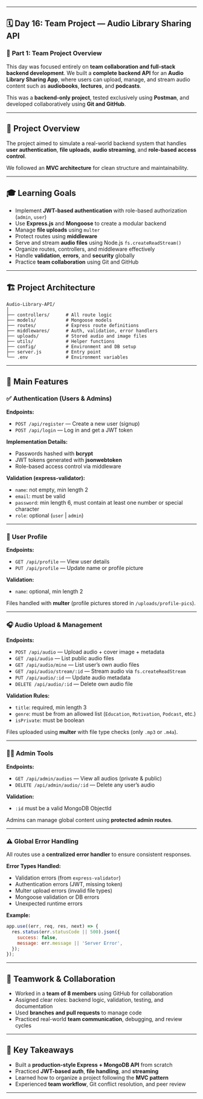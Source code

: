 
---

## 🗓️ **Day 16: Team Project — Audio Library Sharing API**

### 🎯 **Part 1: Team Project Overview**

This day was focused entirely on **team collaboration and full-stack backend development**.
We built a **complete backend API** for an **Audio Library Sharing App**, where users can upload, manage, and stream audio content such as **audiobooks**, **lectures**, and **podcasts**.

This was a **backend-only project**, tested exclusively using **Postman**, and developed collaboratively using **Git and GitHub**.

---

## 🌟 **Project Overview**

The project aimed to simulate a real-world backend system that handles **user authentication**, **file uploads**, **audio streaming**, and **role-based access control**.

We followed an **MVC architecture** for clean structure and maintainability.

---

## 🎓 **Learning Goals**

* Implement **JWT-based authentication** with role-based authorization (`admin`, `user`)
* Use **Express.js** and **Mongoose** to create a modular backend
* Manage **file uploads** using `multer`
* Protect routes using **middleware**
* Serve and stream **audio files** using Node.js `fs.createReadStream()`
* Organize routes, controllers, and middleware effectively
* Handle **validation**, **errors**, and **security** globally
* Practice **team collaboration** using Git and GitHub

---

## 🏗️ **Project Architecture**

```
Audio-Library-API/
│
├── controllers/      # All route logic
├── models/           # Mongoose models
├── routes/           # Express route definitions
├── middlewares/      # Auth, validation, error handlers
├── uploads/          # Stored audio and image files
├── utils/            # Helper functions
├── config/           # Environment and DB setup
├── server.js         # Entry point
└── .env              # Environment variables
```

---

## 🧩 **Main Features**

### ✅ **Authentication (Users & Admins)**

**Endpoints:**

* `POST /api/register` — Create a new user (signup)
* `POST /api/login` — Log in and get a JWT token

**Implementation Details:**

* Passwords hashed with **bcrypt**
* JWT tokens generated with **jsonwebtoken**
* Role-based access control via middleware

**Validation (express-validator):**

* `name`: not empty, min length 2
* `email`: must be valid
* `password`: min length 6, must contain at least one number or special character
* `role`: optional (`user` | `admin`)

---

### 👤 **User Profile**

**Endpoints:**

* `GET /api/profile` — View user details
* `PUT /api/profile` — Update name or profile picture

**Validation:**

* `name`: optional, min length 2

Files handled with **multer** (profile pictures stored in `/uploads/profile-pics`).

---

### 🎧 **Audio Upload & Management**

**Endpoints:**

* `POST /api/audio` — Upload audio + cover image + metadata
* `GET /api/audio` — List public audio files
* `GET /api/audio/mine` — List user’s own audio files
* `GET /api/audio/stream/:id` — Stream audio via `fs.createReadStream`
* `PUT /api/audio/:id` — Update audio metadata
* `DELETE /api/audio/:id` — Delete own audio file

**Validation Rules:**

* `title`: required, min length 3
* `genre`: must be from an allowed list (`Education`, `Motivation`, `Podcast`, etc.)
* `isPrivate`: must be boolean

Files uploaded using **multer** with file type checks (only `.mp3` or `.m4a`).

---

### 🧑‍💼 **Admin Tools**

**Endpoints:**

* `GET /api/admin/audios` — View all audios (private & public)
* `DELETE /api/admin/audio/:id` — Delete any user’s audio

**Validation:**

* `:id` must be a valid MongoDB ObjectId

Admins can manage global content using **protected admin routes**.

---

### ⚠️ **Global Error Handling**

All routes use a **centralized error handler** to ensure consistent responses.

**Error Types Handled:**

* Validation errors (from `express-validator`)
* Authentication errors (JWT, missing token)
* Multer upload errors (invalid file types)
* Mongoose validation or DB errors
* Unexpected runtime errors

**Example:**

```js
app.use((err, req, res, next) => {
  res.status(err.statusCode || 500).json({
    success: false,
    message: err.message || 'Server Error',
  });
});
```

---

## 🤝 **Teamwork & Collaboration**

* Worked in a **team of 8 members** using GitHub for collaboration
* Assigned clear roles: backend logic, validation, testing, and documentation
* Used **branches and pull requests** to manage code
* Practiced real-world **team communication**, debugging, and review cycles

---

## 🚀 **Key Takeaways**

* Built a **production-style Express + MongoDB API** from scratch
* Practiced **JWT-based auth**, **file handling**, and **streaming**
* Learned how to organize a project following the **MVC pattern**
* Experienced **team workflow**, Git conflict resolution, and peer review

---

